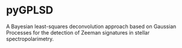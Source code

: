 # pyGPLSD
A Bayesian least-squares deconvolution approach based on Gaussian Processes for the detection of Zeeman signatures in stellar spectropolarimetry.
